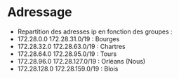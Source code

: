 # Adressage

* Repartition des adresses ip en fonction des groupes :
* 172.28.0.0 172.28.31.0/19 : Bourges
* 172.28.32.0 172.28.63.0/19 : Chartres
* 172.28.64.0 172.28.95.0/19 : Tours
* 172.28.96.0 172.28.127.0/19 : Orléans (Nous)
* 172.28.128.0 172.28.159.0/19 : Blois